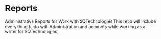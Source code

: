 # Reports
Administrative Reports for Work with SQTechnologies
This repo will include every thing to do with Administration and accounts while working as a writer for SQTechnologies
